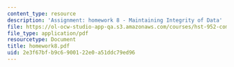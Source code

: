 ```yaml
---
content_type: resource
description: 'Assignment: homework 8 - Maintaining Integrity of Data'
file: https://ol-ocw-studio-app-qa.s3.amazonaws.com/courses/hst-952-computing-for-biomedical-scientists-fall-2002/2e3f67bfb9c6900122e0a51ddc79ed96_homework8.pdf
file_type: application/pdf
resourcetype: Document
title: homework8.pdf
uid: 2e3f67bf-b9c6-9001-22e0-a51ddc79ed96
---
```

